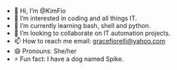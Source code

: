 - 👋 Hi, I’m @KimFio
- 👀 I’m interested in coding and all things IT.
- 🌱 I’m currently learning bash, shell and python.
- 💞️ I’m looking to collaborate on IT automation projects.
- 📫 How to reach me email: gracefiorelli@yahoo.com
- 😄 Pronouns: She/her
- ⚡ Fun fact: I have a dog named Spike.

<!---
KimFio/KimFio is a ✨ special ✨ repository because its `README.md` (this file) appears on your GitHub profile.
You can click the Preview link to take a look at your changes.
--->
